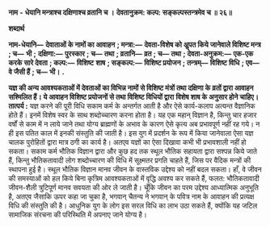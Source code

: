 **नाम** **-** **धेयानि मन्त्राश्च दक्षिणाश्च व्रतानि च ।** **देवतानुक्रम: कल्प: सङ्कल्पस्तन्त्रमेव च ॥ २६॥** 

**शब्दार्थ** 

**नाम-धेयानि—** **देवाताओं के नामों का आवाहन** **; मन्त्रा:—** **देवता-विशेष को अॢपत किये जानेवाले विशिष्ट मन्त्र** **; च—** **भी** **;** **दक्षिणा:—** **पुरस्कार** **; च—** **तथा** **; व्रतानि—** **व्रत** **; च—** **तथा** **; देवता-अनुक्रम:—** **एक-एक करके सारे देवता** **; कल्प:—** **विशिष्ट** **शाष** **; सङ्कल्प:—** **विशिष्ट प्रयोजन** **; तन्त्रम्—** **विशिष्ट विधि** **; एव—** **वे जैसी हैं** **; च—** **भी।** **.** 

**यज्ञ की अन्य आवश्यकताओं में देवताओं का विभिन्न नामों से विशिष्ट मंत्रों तथा दक्षिणा के** **व्रतों द्वारा आवाहन सश्मिलित हैं। ये आवाहन विशिष्ट प्रयोजनों से तथा विशिष्ट विधियों द्वारा** **विशेष शाष के अनुसार होने चाहिए।** **तात्पर्य :** यज्ञ करने की पूरी विधि सकाम कर्म के अन्तर्गत आती है और ऐसे कार्य-कलाप अत्यन्त वैज्ञानिक होते हैं। इनमें विशेष स्वर के साथ शब्दोच्चारण करना होता है। यह एक महान् विज्ञान है, किन्तु चार हजार वर्षों से काम में न लाये जाने तथा योग्य ब्राह्मणों के अभाव के कारण ऐसे कृत्य अब प्रभावपूर्ण नहीं रह गये। न ही इस पतित काल में इनकी संस्तुति की जाती है। इस युग में प्रदर्शन के रूप में किया जानेवाला ऐसा यज्ञ चालक पुरोहितों द्वारा मात्र ठगी का कार्य है। अतएव यज्ञों का ऐसा दिखावा कभी भी प्रभावशाली नहीं हो सकता। सकाम कर्म भौतिक विज्ञान द्वारा और कुछ हद तक स्थूल भौतिक सहायता द्वारा सश्पन्न किये जाते हैं, किन्तु भौतिकतावादी लोग शब्दोच्चारण की विधि में सूक्ष्मतर प्रगति चाहते हैं, जिस पर वैदिक मन्त्रों की स्थापना हुई है। स्थूल भौतिक विज्ञान मानव जीवन के वास्तविक उद्देश्य को नहीं बदल सकता। हाँ, वे जीवन की समस्याओं को हल किये बिना कृत्रिम आवश्यकताओं में वृद्धि अवश्य कर सकते हैं, फलत: भौतिकतावादी जीवन-शैली त्रुटिपूर्ण मानव सवयता की ओर ले जाती है। चूँकि जीवन का परम उद्देश्य आध्यात्मिक अनुभूति है, अतएव जैसाकि ऊपर कहा जा चुका है, भगवान् चैतन्य ने भगवान् के पवित्र नाम के आवाहन की प्रत्यक्ष विधि की संस्तुति की है। आधुनिक युग के लोग इस सरल विधि का लाभ उठा सकते हैं, क्योंकि यह जटिल सामाजिक संरचना की परिस्थिति में अपनाए जाने योग्य है। 